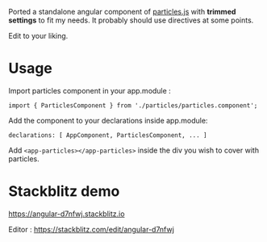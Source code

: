 Ported a standalone angular component of [particles.js](https://github.com/VincentGarreau/particles.js/) with <b>trimmed settings</b> to fit my needs. It probably should use directives at some points.

Edit to your liking.

# Usage

Import particles component in your app.module :

`import { ParticlesComponent } from './particles/particles.component';`

Add the component to your declarations inside app.module:

`declarations: [
    AppComponent,
    ParticlesComponent,
    ...
  ]`

Add `<app-particles></app-particles>` inside the div you wish to cover with particles.

# Stackblitz demo

https://angular-d7nfwj.stackblitz.io

Editor : https://stackblitz.com/edit/angular-d7nfwj

